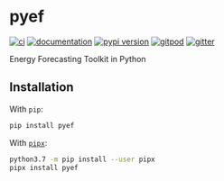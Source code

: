 # pyef

[![ci](https://github.com/sardanabhav/pyef/workflows/ci/badge.svg)](https://github.com/sardanabhav/pyef/actions?query=workflow%3Aci)
[![documentation](https://img.shields.io/badge/docs-mkdocs%20material-blue.svg?style=flat)](https://sardanabhav.github.io/pyef/)
[![pypi version](https://img.shields.io/pypi/v/pyef.svg)](https://pypi.org/project/pyef/)
[![gitpod](https://img.shields.io/badge/gitpod-workspace-blue.svg?style=flat)](https://gitpod.io/#https://github.com/sardanabhav/pyef)
[![gitter](https://badges.gitter.im/join%20chat.svg)](https://gitter.im/pyef/community)

Energy Forecasting Toolkit in Python

## Installation

With `pip`:
```bash
pip install pyef
```

With [`pipx`](https://github.com/pipxproject/pipx):
```bash
python3.7 -m pip install --user pipx
pipx install pyef
```
